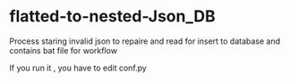 # flatted-to-nested-Json_DB
Process staring invalid json to repaire and read for insert to database and contains bat file for workflow

If you run it , you have to edit conf.py 
